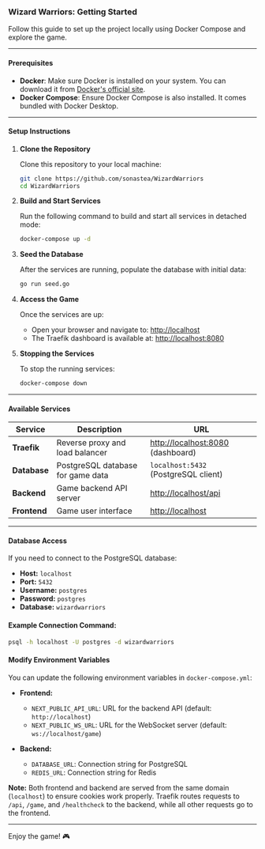 ### Wizard Warriors: Getting Started

Follow this guide to set up the project locally using Docker Compose and explore the game.

---
#### **Prerequisites**

- **Docker**: Make sure Docker is installed on your system. You can download it from [Docker's official site](https://www.docker.com/).
- **Docker Compose**: Ensure Docker Compose is also installed. It comes bundled with Docker Desktop.
---

#### **Setup Instructions**

1. **Clone the Repository**

   Clone this repository to your local machine:
   ```bash
   git clone https://github.com/sonastea/WizardWarriors
   cd WizardWarriors
   ```

2. **Build and Start Services**

   Run the following command to build and start all services in detached mode:
   ```bash
   docker-compose up -d
   ```

3. **Seed the Database**

   After the services are running, populate the database with initial data:
   ```bash
   go run seed.go
   ```

4. **Access the Game**

   Once the services are up:
   - Open your browser and navigate to: [http://localhost](http://localhost)
   - The Traefik dashboard is available at: [http://localhost:8080](http://localhost:8080)

5. **Stopping the Services**

   To stop the running services:
   ```bash
   docker-compose down
   ```

---

#### **Available Services**

| Service      | Description                                 | URL                                  |
|--------------|---------------------------------------------|--------------------------------------|
| **Traefik**  | Reverse proxy and load balancer            | [http://localhost:8080](http://localhost:8080) (dashboard) |
| **Database** | PostgreSQL database for game data          | `localhost:5432` (PostgreSQL client) |
| **Backend**  | Game backend API server                   | [http://localhost/api](http://localhost/api) |
| **Frontend** | Game user interface                       | [http://localhost](http://localhost) |

---

#### **Database Access**

If you need to connect to the PostgreSQL database:

- **Host:** `localhost`
- **Port:** `5432`
- **Username:** `postgres`
- **Password:** `postgres`
- **Database:** `wizardwarriors`

#### Example Connection Command:

```bash
psql -h localhost -U postgres -d wizardwarriors
```

#### Modify Environment Variables

You can update the following environment variables in `docker-compose.yml`:

- **Frontend:**
  - `NEXT_PUBLIC_API_URL`: URL for the backend API (default: `http://localhost`)
  - `NEXT_PUBLIC_WS_URL`: URL for the WebSocket server (default: `ws://localhost/game`)

- **Backend:**
  - `DATABASE_URL`: Connection string for PostgreSQL
  - `REDIS_URL`: Connection string for Redis

**Note:** Both frontend and backend are served from the same domain (`localhost`) to ensure cookies work properly. Traefik routes requests to `/api`, `/game`, and `/healthcheck` to the backend, while all other requests go to the frontend.

---

Enjoy the game! 🎮
